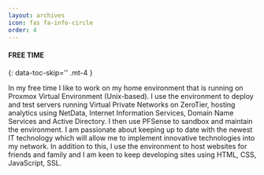 ```yaml
---
layout: archives
icon: fas fa-info-circle
order: 4
---
```


####  FREE TIME
{: data-toc-skip='' .mt-4 }

In my free time I like to work on my home environment that is running on Proxmox Virtual Environment (Unix-based). I use the environment to deploy and test servers running Virtual Private Networks on ZeroTier, hosting analytics using NetData, Internet Information Services, Domain Name Services and Active Directory. I then use PFSense to sandbox and maintain the environment. I am passionate about keeping up to date with the newest IT technology which will allow me to implement innovative technologies into my network. In addition to this, I use the environment to host websites for friends and family and I am keen to keep developing sites using HTML, CSS, JavaScript, SSL. 